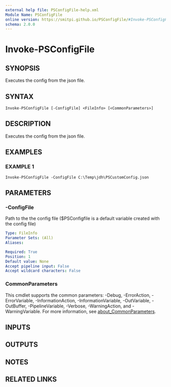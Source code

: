 ```yaml
---
external help file: PSConfigFile-help.xml
Module Name: PSConfigFile
online version: https://smitpi.github.io/PSConfigFile/#Invoke-PSConfigFile
schema: 2.0.0
---
```


# Invoke-PSConfigFile

## SYNOPSIS
Executes the config from the json file.

## SYNTAX

```
Invoke-PSConfigFile [-ConfigFile] <FileInfo> [<CommonParameters>]
```

## DESCRIPTION
Executes the config from the json file.

## EXAMPLES

### EXAMPLE 1
```
Invoke-PSConfigFile -ConfigFile C:\Temp\jdh\PSCustomConfig.json
```

## PARAMETERS

### -ConfigFile
Path to the the config file ($PSConfigfile is a default variable created with the config file)

```yaml
Type: FileInfo
Parameter Sets: (All)
Aliases:

Required: True
Position: 1
Default value: None
Accept pipeline input: False
Accept wildcard characters: False
```

### CommonParameters
This cmdlet supports the common parameters: -Debug, -ErrorAction, -ErrorVariable, -InformationAction, -InformationVariable, -OutVariable, -OutBuffer, -PipelineVariable, -Verbose, -WarningAction, and -WarningVariable. For more information, see [about_CommonParameters](http://go.microsoft.com/fwlink/?LinkID=113216).

## INPUTS

## OUTPUTS

## NOTES

## RELATED LINKS

